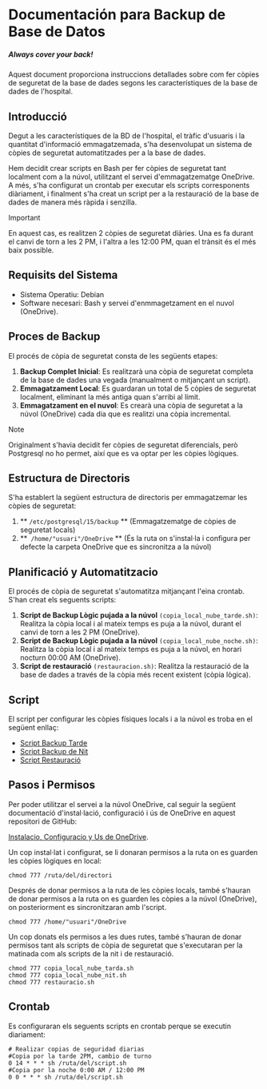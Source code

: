 # Documentación para Backup de Base de Datos
<h5><em>Always cover your back!</em></h5>
Aquest document proporciona instruccions detallades sobre com fer còpies de seguretat de la base de dades segons les característiques de la base de dades de l'hospital.

## Introducció

Degut a les característiques de la BD de l'hospital, el tràfic d'usuaris i la quantitat d'informació emmagatzemada, s'ha desenvolupat un sistema de còpies de seguretat automatitzades per a la base de dades.

Hem decidit crear scripts en Bash per fer còpies de seguretat tant localment com a la núvol, utilitzant el servei d'emmagatzematge OneDrive.
A més, s'ha configurat un crontab per executar els scripts corresponents diàriament, i finalment s'ha creat un script per a la restauració de la base de dades de manera més ràpida i senzilla.

> [!IMPORTANT]  
> En aquest cas, es realitzen 2 còpies de seguretat diàries. Una es fa durant el canvi de torn a les 2 PM,
>  i l'altra a les 12:00 PM, quan el trànsit és el més baix possible.

## Requisits del Sistema

- Sistema Operatiu: Debian
- Software necesari: Bash y servei d'enmmagetzament en el nuvol (OneDrive).

## Proces de Backup

El procés de còpia de seguretat consta de les següents etapes:

1. **Backup Complet Inicial**: Es realitzarà una còpia de seguretat completa de la base de dades una vegada (manualment o mitjançant un script).
2. **Emmagatzament Local**: Es guardaran un total de 5 còpies de seguretat localment, eliminant la més antiga quan s'arribi al límit.
3. **Emmagatzament en el nuvol**: Es crearà una còpia de seguretat a la núvol (OneDrive) cada dia que es realitzi una còpia incremental.

> [!NOTE]  
> Originalment s'havia decidit fer còpies de seguretat diferencials,
> però Postgresql no ho permet, així que es va optar per les còpies lògiques.


## Estructura de Directoris

S'ha establert la següent estructura de directoris per emmagatzemar les còpies de seguretat:

1. ** ```/etc/postgresql/15/backup``` ** (Emmagatzematge de còpies de seguretat locals)
2. **``` /home/"usuari"/OneDrive``` ** (És la ruta on s'instal·la i configura per defecte la carpeta OneDrive que es sincronitza a la núvol)

## Planificació y Automatitzacio

El procés de còpia de seguretat s'automatitza mitjançant l'eina crontab. S'han creat els seguents scripts:

1. **Script de Backup Lògic pujada a la núvol** ```(copia_local_nube_tarde.sh)```: Realitza la còpia local i al mateix temps es puja a la núvol, durant el canvi de torn a les 2 PM (OneDrive).
2. **Script de Backup Lògic pujada a la núvol** ```(copia_local_nube_noche.sh)```: Realitza la còpia local i al mateix temps es puja a la núvol, en horari nocturn 00:00 AM (OneDrive).
3. **Script de restauració** ```(restauracion.sh)```: Realitza la restauració de la base de dades a través de la còpia més recent existent (còpia lògica).

## Script

El script per configurar les còpies físiques locals i a la núvol es troba en el següent enllaç:

- [Script Backup Tarde](https://github.com/Monotipo18/BBDD_Hospital.guithub.io/blob/main/Esquema%20d'alta%20disponibilitat/Backups%20i%20restauracio/script_backup_local_nube.sh)
- [Script Backup de Nit](https://github.com/Monotipo18/BBDD_Hospital.guithub.io/blob/main/Esquema%20d'alta%20disponibilitat/Backups%20i%20restauracio/script_backup_local_nube.sh)
- [Script Restauració](https://github.com/Monotipo18/BBDD_Hospital.guithub.io/blob/main/Esquema%20d'alta%20disponibilitat/Backups%20i%20restauracio/script_restauracio.sh)

## Pasos i Permisos

Per poder utilitzar el servei a la núvol OneDrive, cal seguir la següent
documentació d'instal·lació, configuració i ús de OneDrive en aquest repositori de GitHub:

[Instalacio, Configuracio y Us de OneDrive](https://github.com/abraunegg/onedrive).

Un cop instal·lat i configurat, se li donaran permisos a la ruta on es guarden les còpies lògiques en local:

```
chmod 777 /ruta/del/directori
```

Després de donar permisos a la ruta de les còpies locals, també s'hauran de donar 
permisos a la ruta on es guarden les còpies a la núvol (OneDrive), on posteriorment es sincronitzaran amb l'script.

```
chmod 777 /home/"usuari"/OneDrive
```

Un cop donats els permisos a les dues rutes, també s'hauran de donar permisos tant als scripts de còpia de seguretat que s'executaran per la matinada com als scripts de la nit i de restauració.

```
chmod 777 copia_local_nube_tarda.sh
chmod 777 copia_local_nube_nit.sh 
chmod 777 restauracio.sh
```

## Crontab

Es configuraran els seguents scripts en crontab perque se executin diariament:

```
# Realizar copias de seguridad diarias
#Copia por la tarde 2PM, cambio de turno
0 14 * * * sh /ruta/del/script.sh
#Copia por la noche 0:00 AM / 12:00 PM
0 0 * * * sh /ruta/del/script.sh
```





